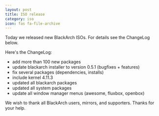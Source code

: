 ```yaml
---
layout: post
title: ISO release
category: iso
icon: fas fa-file-archive
---
```


Today we released new BlackArch ISOs. For details see the ChangeLog below.

Here's the ChangeLog:


* add more than 100 new packages
* update blackarch installer to version 0.5.1 (bugfixes + features)
* fix several packages (dependencies, installs)
* include kernel 4.11.3
* updated all blackarch packages
* updated all system packages
* update all window manager menus (awesome, fluxbox, openbox)


We wish to thank all BlackArch users, mirrors, and supporters. Thanks for your help.